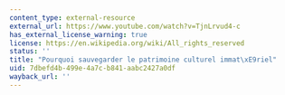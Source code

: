 ```yaml
---
content_type: external-resource
external_url: https://www.youtube.com/watch?v=TjnLrvud4-c
has_external_license_warning: true
license: https://en.wikipedia.org/wiki/All_rights_reserved
status: ''
title: "Pourquoi sauvegarder le patrimoine culturel immat\xE9riel"
uid: 7dbefd4b-499e-4a7c-b841-aabc2427a0df
wayback_url: ''
---
```

